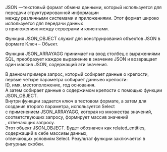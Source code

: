 JSON —текстовый формат обмена данными, который используется для передачи структурированной информации  
между различными системами и приложениями. Этот формат широко используется для передачи данных  
в приложениях между серверами и клиентами.   
  
Функция JSON_OBJECT служит для конструирования объектов JSON в формате  Ключ – Обьект.  
   
Функция JSON_ARRAYAGG принимает на вход столбец с выражениями SQL, преобразует каждое выражение в значение JSON
и возвращает один массив JSON, содержащий эти значения.  
  
В данном примере запрос, который собирает данные о крепости, первые четыре параметра собирает данныео крепости:   
ID, имя, местоположение, год основания.   
А затем собирает данные о содержимом крепости с помощью функции JSON_OBJECT.    
Внутри функции задается ключ в тестовом формате, а затем для создания второго параметра, используется Select   
с применением JSON_ARRAYAGG, которая из множества значений, соответствующих запросу, формирует массив значений  
, отвечающих запросу.   
Этот объект JSON_OBJECT. Будет обозначен как related_entities, содержащий в себе массивы данных,    
отвечающих условиям Select. Результат функции заключается в фигурные скобки.   

